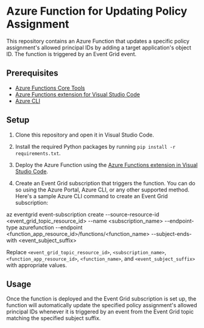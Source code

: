 # Azure Function for Updating Policy Assignment

This repository contains an Azure Function that updates a specific policy assignment's allowed principal IDs by adding a target application's object ID. The function is triggered by an Event Grid event.

## Prerequisites

- [Azure Functions Core Tools](https://docs.microsoft.com/en-us/azure/azure-functions/functions-run-local?tabs=windows%2Ccsharp%2Cbash#install-the-azure-functions-core-tools)
- [Azure Functions extension for Visual Studio Code](https://marketplace.visualstudio.com/items?itemName=ms-azuretools.vscode-azurefunctions)
- [Azure CLI](https://docs.microsoft.com/en-us/cli/azure/install-azure-cli)

## Setup

1. Clone this repository and open it in Visual Studio Code.

2. Install the required Python packages by running `pip install -r requirements.txt`.

3. Deploy the Azure Function using the [Azure Functions extension in Visual Studio Code](https://docs.microsoft.com/en-us/azure/azure-functions/functions-create-first-function-vs-code?pivots=programming-language-python#publish-the-project-to-azure).

4. Create an Event Grid subscription that triggers the function. You can do so using the Azure Portal, Azure CLI, or any other supported method. Here's a sample Azure CLI command to create an Event Grid subscription:


az eventgrid event-subscription create
--source-resource-id <event_grid_topic_resource_id>
--name <subscription_name>
--endpoint-type azurefunction
--endpoint <function_app_resource_id>/functions/<function_name>
--subject-ends-with <event_subject_suffix>


Replace `<event_grid_topic_resource_id>`, `<subscription_name>`, `<function_app_resource_id>`, `<function_name>`, and `<event_subject_suffix>` with appropriate values.

## Usage

Once the function is deployed and the Event Grid subscription is set up, the function will automatically update the specified policy assignment's allowed principal IDs whenever it is triggered by an event from the Event Grid topic matching the specified subject suffix.

